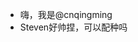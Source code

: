 - 嗨，我是@cnqingming
- Steven好帅捏，可以配种吗
<!---cnqingming/cnqingming是一个✨特殊的✨存储库，因为它的'README.md'（此文件）显示在您的GitHub配置文件中。您可以单击预览链接查看您的更改。--->
